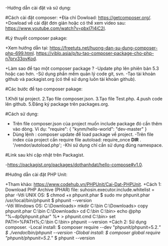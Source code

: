 -Hướng dẫn cài đặt và sử dụng:

#Cách cài đặt composer:
 +Địa chỉ Dowload: https://getcomposer.org/.
 +Dowload về cài đặt đơn giản hoặc có thể xem video sau: https://www.youtube.com/watch?v=pbxI7I4iC2I.

#Lý thuyết composer pakage:
  
  +Xem hướng dẫn tại: https://freetuts.net/huong-dan-su-dung-composer-php-699.html.
                      https://viblo.asia/p/tu-tao-composer-package-cho-php-n7prv33ovKod.
                    
  +Làm sao để tạo một composer package ?
      -Update php lên phiên bản 5.3 hoặc cao hơn.
      -Sử dụng phần mềm quản lý code git, svn.
      -Tạo tài khoản github và packagist.org (có thể sử dụng luôn tài khoản github).

#Các bước để tạo composer pakage:
   
   1.Khởi tại project.
   2.Tạo file composer.json.
   3.Tạo file Test.php.
   4.push code lên github.
   5.Đăng ký package trên packages.org.

#Cách sử dụng:
  - Trên file composer.json của project muốn include package đó cần thêm vào dòng.
  Ví dụ:
   "require": {
        "kynm/hello-world": "dev-master"
    }
  - Dùng lệnh : composer update để load package về project.
  -Trên file index của project cần require file autoload:
           require_once __DIR__ . '/vendor/autoload.php'; 
  -Khi sử dụng chỉ cần sử dụng đúng namespace. 

  #Link sau khi cập nhật trên Packagist.

  -https://packagist.org/packages/dothanhdat/hello-compose#v1.0. 


  #Hướng dẫn cài đặt PHP Unit:

   +Tham khảo: https://www.codehub.vn/PHPUnit/Cai-Dat-PHPUnit.
   +Cách 1: Download PHP Archive (PHAR) file:
      suhosin.executor.include.whitelist = phar
    -Với UNIX OS:
      $ chmod +x phpunit.phar
      $ sudo mv phpunit.phar /usr/local/bin/phpunit
      $ phpunit --version   
    -Với Windows OS:
      C:\Downloads> mkdir C:\bin
      C:\Downloads> copy phpunit.phar C:\bin
      C:\Downloads> cd C:\bin
      C:\bin> echo @php "%~dp0phpunit.phar" %* > phpunit.cmd
      C:\bin> set PATH=%PATH%;C:\bin
      C:\bin> phpunit --version
   +Cách 2: Sử dụng composer.
      -Local install: 
         $ composer require --dev "phpunit/phpunit=5.2.*"
         $ ./vendor/bin/phpunit --version
      -Global install:
         $ composer global require "phpunit/phpunit=5.2.*"
         $ phpunit --version



           
     
